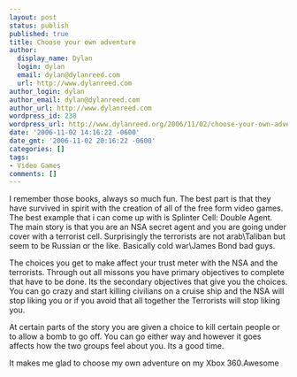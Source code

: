 ```yaml
---
layout: post
status: publish
published: true
title: Choose your own adventure
author:
  display_name: Dylan
  login: dylan
  email: dylan@dylanreed.com
  url: http://www.dylanreed.com
author_login: dylan
author_email: dylan@dylanreed.com
author_url: http://www.dylanreed.com
wordpress_id: 238
wordpress_url: http://www.dylanreed.org/2006/11/02/choose-your-own-adventure/
date: '2006-11-02 14:16:22 -0600'
date_gmt: '2006-11-02 20:16:22 -0600'
categories: []
tags:
- Video Games
comments: []
---
```

<p>I remember those books, always so much fun. The best part is that they have survived in spirit with the creation of all of the free form video games. The best example that i can come up with is Splinter Cell: Double Agent. The main story is that you are an NSA secret agent and you are going under cover with a terrorist  cell. Surprisingly the terrorists are not arab\Taliban but seem to be Russian or the like. Basically cold war\James Bond bad guys.</p>
<p>The choices you get to make affect your trust meter with the NSA and the terrorists. Through out all missons you have primary objectives to complete that have to be done. Its the secondary objectives that give you the choices. You can go crazy and start killing civilians on a cruise ship and the NSA will stop liking you or if you avoid that all together the Terrorists will stop liking you.</p>
<p>At certain parts of the story you are given a choice to kill certain people or to allow a bomb to go off. You can go either way and however it goes affects how the two groups feel about you. Its a good time.</p>
<p>It makes me glad to choose my own adventure on my Xbox 360.Awesome</p>
